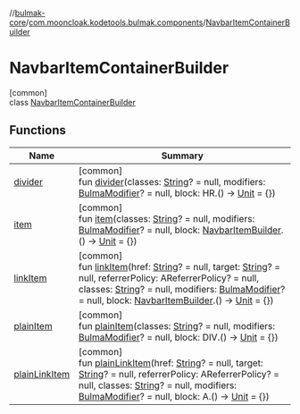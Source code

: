 //[bulmak-core](../../../index.md)/[com.mooncloak.kodetools.bulmak.components](../index.md)/[NavbarItemContainerBuilder](index.md)

# NavbarItemContainerBuilder

[common]\
class [NavbarItemContainerBuilder](index.md)

## Functions

| Name | Summary |
|---|---|
| [divider](divider.md) | [common]<br>fun [divider](divider.md)(classes: [String](https://kotlinlang.org/api/core/kotlin-stdlib/kotlin/-string/index.html)? = null, modifiers: [BulmaModifier](../../com.mooncloak.kodetools.bulmak.modifier/-bulma-modifier/index.md)? = null, block: HR.() -&gt; [Unit](https://kotlinlang.org/api/core/kotlin-stdlib/kotlin/-unit/index.html) = {}) |
| [item](item.md) | [common]<br>fun [item](item.md)(classes: [String](https://kotlinlang.org/api/core/kotlin-stdlib/kotlin/-string/index.html)? = null, modifiers: [BulmaModifier](../../com.mooncloak.kodetools.bulmak.modifier/-bulma-modifier/index.md)? = null, block: [NavbarItemBuilder](../-navbar-item-builder/index.md).() -&gt; [Unit](https://kotlinlang.org/api/core/kotlin-stdlib/kotlin/-unit/index.html) = {}) |
| [linkItem](link-item.md) | [common]<br>fun [linkItem](link-item.md)(href: [String](https://kotlinlang.org/api/core/kotlin-stdlib/kotlin/-string/index.html)? = null, target: [String](https://kotlinlang.org/api/core/kotlin-stdlib/kotlin/-string/index.html)? = null, referrerPolicy: AReferrerPolicy? = null, classes: [String](https://kotlinlang.org/api/core/kotlin-stdlib/kotlin/-string/index.html)? = null, modifiers: [BulmaModifier](../../com.mooncloak.kodetools.bulmak.modifier/-bulma-modifier/index.md)? = null, block: [NavbarItemBuilder](../-navbar-item-builder/index.md).() -&gt; [Unit](https://kotlinlang.org/api/core/kotlin-stdlib/kotlin/-unit/index.html) = {}) |
| [plainItem](plain-item.md) | [common]<br>fun [plainItem](plain-item.md)(classes: [String](https://kotlinlang.org/api/core/kotlin-stdlib/kotlin/-string/index.html)? = null, modifiers: [BulmaModifier](../../com.mooncloak.kodetools.bulmak.modifier/-bulma-modifier/index.md)? = null, block: DIV.() -&gt; [Unit](https://kotlinlang.org/api/core/kotlin-stdlib/kotlin/-unit/index.html) = {}) |
| [plainLinkItem](plain-link-item.md) | [common]<br>fun [plainLinkItem](plain-link-item.md)(href: [String](https://kotlinlang.org/api/core/kotlin-stdlib/kotlin/-string/index.html)? = null, target: [String](https://kotlinlang.org/api/core/kotlin-stdlib/kotlin/-string/index.html)? = null, referrerPolicy: AReferrerPolicy? = null, classes: [String](https://kotlinlang.org/api/core/kotlin-stdlib/kotlin/-string/index.html)? = null, modifiers: [BulmaModifier](../../com.mooncloak.kodetools.bulmak.modifier/-bulma-modifier/index.md)? = null, block: A.() -&gt; [Unit](https://kotlinlang.org/api/core/kotlin-stdlib/kotlin/-unit/index.html) = {}) |
